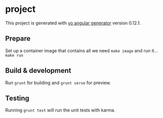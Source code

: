 # project

This project is generated with [yo angular generator](https://github.com/yeoman/generator-angular)
version 0.12.1.

## Prepare

Set up a container image that contains all we need `make image`
and run it... `make run`

## Build & development

Run `grunt` for building and `grunt serve` for preview.

## Testing

Running `grunt test` will run the unit tests with karma.
